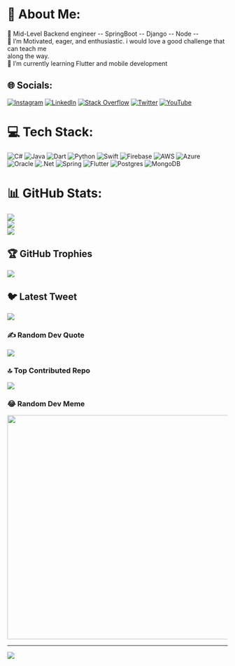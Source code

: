 # 💫 About Me:
🔭 Mid-Level Backend engineer -- SpringBoot -- Django -- Node -- <br>👯 I’m Motivated, eager, and enthusiastic. i would love a good challenge that can teach me <br>      along the way. <br>🌱 I’m currently learning Flutter and mobile development <br>


## 🌐 Socials:
[![Instagram](https://img.shields.io/badge/Instagram-%23E4405F.svg?logo=Instagram&logoColor=white)](https://instagram.com/nimakarimian) [![LinkedIn](https://img.shields.io/badge/LinkedIn-%230077B5.svg?logo=linkedin&logoColor=white)](https://linkedin.com/in/nimakarimian) [![Stack Overflow](https://img.shields.io/badge/-Stackoverflow-FE7A16?logo=stack-overflow&logoColor=white)](https://stackoverflow.com/users/11984406) [![Twitter](https://img.shields.io/badge/Twitter-%231DA1F2.svg?logo=Twitter&logoColor=white)](https://twitter.com/karimiannima) [![YouTube](https://img.shields.io/badge/YouTube-%23FF0000.svg?logo=YouTube&logoColor=white)](https://youtube.com/@https://www.youtube.com/@nimacode) 

# 💻 Tech Stack:
![C#](https://img.shields.io/badge/c%23-%23239120.svg?style=for-the-badge&logo=c-sharp&logoColor=white) ![Java](https://img.shields.io/badge/java-%23ED8B00.svg?style=for-the-badge&logo=java&logoColor=white) ![Dart](https://img.shields.io/badge/dart-%230175C2.svg?style=for-the-badge&logo=dart&logoColor=white) ![Python](https://img.shields.io/badge/python-3670A0?style=for-the-badge&logo=python&logoColor=ffdd54) ![Swift](https://img.shields.io/badge/swift-F54A2A?style=for-the-badge&logo=swift&logoColor=white) ![Firebase](https://img.shields.io/badge/firebase-%23039BE5.svg?style=for-the-badge&logo=firebase) ![AWS](https://img.shields.io/badge/AWS-%23FF9900.svg?style=for-the-badge&logo=amazon-aws&logoColor=white) ![Azure](https://img.shields.io/badge/azure-%230072C6.svg?style=for-the-badge&logo=azure-devops&logoColor=white) ![Oracle](https://img.shields.io/badge/Oracle-F80000?style=for-the-badge&logo=oracle&logoColor=white) ![.Net](https://img.shields.io/badge/.NET-5C2D91?style=for-the-badge&logo=.net&logoColor=white) ![Spring](https://img.shields.io/badge/spring-%236DB33F.svg?style=for-the-badge&logo=spring&logoColor=white) ![Flutter](https://img.shields.io/badge/Flutter-%2302569B.svg?style=for-the-badge&logo=Flutter&logoColor=white) ![Postgres](https://img.shields.io/badge/postgres-%23316192.svg?style=for-the-badge&logo=postgresql&logoColor=white) ![MongoDB](https://img.shields.io/badge/MongoDB-%234ea94b.svg?style=for-the-badge&logo=mongodb&logoColor=white)
# 📊 GitHub Stats:
![](https://github-readme-stats.vercel.app/api?username=nimakarimiank&theme=blueberry&hide_border=false&include_all_commits=true&count_private=true)<br/>
![](https://github-readme-streak-stats.herokuapp.com/?user=nimakarimiank&theme=blueberry&hide_border=false)<br/>
![](https://github-readme-stats.vercel.app/api/top-langs/?username=nimakarimiank&theme=blueberry&hide_border=false&include_all_commits=true&count_private=true&layout=compact)

## 🏆 GitHub Trophies
![](https://github-profile-trophy.vercel.app/?username=nimakarimiank&theme=onedark&no-frame=true&no-bg=false&margin-w=4)

## 🐦 Latest Tweet
[![](https://gtce.itsvg.in/api?username=karimiannima)](https://github.com/VishwaGauravIn/github-twitter-card-embed)

### ✍️ Random Dev Quote
![](https://quotes-github-readme.vercel.app/api?type=horizontal&theme=radical)

### 🔝 Top Contributed Repo
![](https://github-contributor-stats.vercel.app/api?username=nimakarimiank&limit=5&theme=dark&combine_all_yearly_contributions=true)

### 😂 Random Dev Meme
<img src="https://rm.up.railway.app/" width="512px"/>

---
[![](https://visitcount.itsvg.in/api?id=nimakarimiank&icon=4&color=1)](https://visitcount.itsvg.in)

<!-- Proudly created with GPRM ( https://gprm.itsvg.in ) -->
